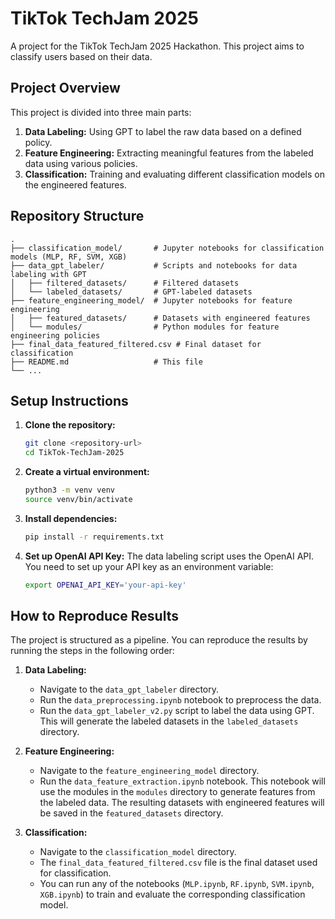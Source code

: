 # TikTok TechJam 2025

A project for the TikTok TechJam 2025 Hackathon. This project aims to classify users based on their data.

## Project Overview

This project is divided into three main parts:
1.  **Data Labeling:** Using GPT to label the raw data based on a defined policy.
2.  **Feature Engineering:** Extracting meaningful features from the labeled data using various policies.
3.  **Classification:** Training and evaluating different classification models on the engineered features.

## Repository Structure

```
.
├── classification_model/       # Jupyter notebooks for classification models (MLP, RF, SVM, XGB)
├── data_gpt_labeler/           # Scripts and notebooks for data labeling with GPT
│   ├── filtered_datasets/      # Filtered datasets
│   └── labeled_datasets/       # GPT-labeled datasets
├── feature_engineering_model/  # Jupyter notebooks for feature engineering
│   ├── featured_datasets/      # Datasets with engineered features
│   └── modules/                # Python modules for feature engineering policies
├── final_data_featured_filtered.csv # Final dataset for classification
├── README.md                   # This file
└── ...
```

## Setup Instructions

1.  **Clone the repository:**
    ```bash
    git clone <repository-url>
    cd TikTok-TechJam-2025
    ```

2.  **Create a virtual environment:**
    ```bash
    python3 -m venv venv
    source venv/bin/activate
    ```

3.  **Install dependencies:**
    ```bash
    pip install -r requirements.txt
    ```

4.  **Set up OpenAI API Key:**
    The data labeling script uses the OpenAI API. You need to set up your API key as an environment variable:
    ```bash
    export OPENAI_API_KEY='your-api-key'
    ```

## How to Reproduce Results

The project is structured as a pipeline. You can reproduce the results by running the steps in the following order:

1.  **Data Labeling:**
    - Navigate to the `data_gpt_labeler` directory.
    - Run the `data_preprocessing.ipynb` notebook to preprocess the data.
    - Run the `data_gpt_labeler_v2.py` script to label the data using GPT. This will generate the labeled datasets in the `labeled_datasets` directory.

2.  **Feature Engineering:**
    - Navigate to the `feature_engineering_model` directory.
    - Run the `data_feature_extraction.ipynb` notebook. This notebook will use the modules in the `modules` directory to generate features from the labeled data. The resulting datasets with engineered features will be saved in the `featured_datasets` directory.

3.  **Classification:**
    - Navigate to the `classification_model` directory.
    - The `final_data_featured_filtered.csv` file is the final dataset used for classification.
    - You can run any of the notebooks (`MLP.ipynb`, `RF.ipynb`, `SVM.ipynb`, `XGB.ipynb`) to train and evaluate the corresponding classification model.